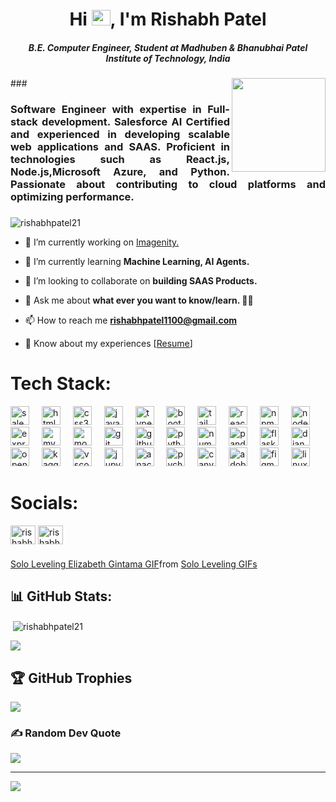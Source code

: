 <h1 align="center">Hi <img src="https://raw.githubusercontent.com/MartinHeinz/MartinHeinz/master/wave.gif" width="30px"  height="25px">, I'm Rishabh Patel</h1>
<h5 align="center">B.E. Computer Engineer, Student at Madhuben & Bhanubhai Patel Institute of Technology, India</h5>
###

<img align="right" height="150" src=""  />

###
<h3 align="justify"><strong>Software Engineer</strong> with expertise in <strong>Full-stack development</strong>. <strong>Salesforce AI Certified</strong> and experienced in developing scalable web applications and SAAS. Proficient in technologies such as React.js, Node.js,Microsoft Azure, and Python. Passionate about contributing to cloud platforms and optimizing performance.</h3>

###

<p align="left"> <img src="https://komarev.com/ghpvc/?username=rishabhpatel21&label=Profile%20views&color=0e75b6&style=flat" alt="rishabhpatel21" /> </p>

- 🔭 I’m currently working on [Imagenity.](https://imagenity.webxela.com/)

- 🌱 I’m currently learning **Machine Learning, AI Agents.**

- 👯 I’m looking to collaborate on **building SAAS Products.**

- 💬 Ask me about **what ever you want to know/learn. 🤷‍♂️**

- 📫 How to reach me **rishabhpatel1100@gmail.com**

- 📄 Know about my experiences [[Resume](https://drive.google.com/file/d/108liehEoTZOvcfMJdaBbCEF-ABShd5Eu/view?usp=drive_link)]



# Tech Stack:
<div align="left">
  <img src="https://cdn.jsdelivr.net/gh/devicons/devicon/icons/salesforce/salesforce-original.svg" height="30" alt="salesforce logo"  />
  <img width="12" />
  <img src="https://cdn.jsdelivr.net/gh/devicons/devicon/icons/html5/html5-original.svg" height="30" alt="html5 logo"  />
  <img width="12" />
  <img src="https://cdn.jsdelivr.net/gh/devicons/devicon/icons/css3/css3-original.svg" height="30" alt="css3 logo"  />
  <img width="12" />
  <img src="https://cdn.jsdelivr.net/gh/devicons/devicon/icons/javascript/javascript-original.svg" height="30" alt="javascript logo"  />
  <img width="12" />
  <img src="https://cdn.jsdelivr.net/gh/devicons/devicon/icons/typescript/typescript-original.svg" height="30" alt="typescript logo"  />
  <img width="12" />
  <img src="https://cdn.jsdelivr.net/gh/devicons/devicon/icons/bootstrap/bootstrap-original.svg" height="30" alt="bootstrap logo"  />
  <img width="12" />
  <img src="https://cdn.simpleicons.org/tailwindcss/06B6D4" height="30" alt="tailwindcss logo"  />
  <img width="12" />
  <img src="https://cdn.jsdelivr.net/gh/devicons/devicon/icons/react/react-original.svg" height="30" alt="react logo"  />
  <img width="12" />
  <img src="https://cdn.jsdelivr.net/gh/devicons/devicon/icons/npm/npm-original-wordmark.svg" height="30" alt="npm logo"  />
  <img width="12" />
  <img src="https://cdn.simpleicons.org/nodedotjs/339933" height="30" alt="nodejs logo"  />
  <img width="12" />
  <img src="https://skillicons.dev/icons?i=express" height="30" alt="express logo"  />
  <img width="12" />
  <img src="https://cdn.jsdelivr.net/gh/devicons/devicon/icons/mysql/mysql-original.svg" height="30" alt="mysql logo"  />
  <img width="12" />
  <img src="https://cdn.jsdelivr.net/gh/devicons/devicon/icons/mongodb/mongodb-original.svg" height="30" alt="mongodb logo"  />
  <img width="12" />
  <img src="https://cdn.jsdelivr.net/gh/devicons/devicon/icons/git/git-original.svg" height="30" alt="git logo"  />
  <img width="12" />
  <img src="https://skillicons.dev/icons?i=github" height="30" alt="github logo"  />
  <img width="12" />
  <img src="https://cdn.jsdelivr.net/gh/devicons/devicon/icons/python/python-original.svg" height="30" alt="python logo"  />
  <img width="12" />
  <img src="https://cdn.jsdelivr.net/gh/devicons/devicon/icons/numpy/numpy-original.svg" height="30" alt="numpy logo"  />
  <img width="12" />
  <img src="https://cdn.jsdelivr.net/gh/devicons/devicon/icons/pandas/pandas-original.svg" height="30" alt="pandas logo"  />
  <img width="12" />
  <img src="https://skillicons.dev/icons?i=flask" height="30" alt="flask logo"  />
  <img width="12" />
  <img src="https://skillicons.dev/icons?i=django" height="30" alt="django logo"  />
  <img width="12" />
  <img src="https://cdn.jsdelivr.net/gh/devicons/devicon/icons/opencv/opencv-original.svg" height="30" alt="opencv logo"  />
  <img width="12" />
  <img src="https://cdn.jsdelivr.net/gh/devicons/devicon/icons/kaggle/kaggle-original.svg" height="30" alt="kaggle logo"  />
  <img width="12" />
  <img src="https://cdn.jsdelivr.net/gh/devicons/devicon/icons/vscode/vscode-original.svg" height="30" alt="vscode logo"  />
  <img width="12" />
  <img src="https://cdn.jsdelivr.net/gh/devicons/devicon/icons/jupyter/jupyter-original.svg" height="30" alt="jupyter logo"  />
  <img width="12" />
  <img src="https://cdn.jsdelivr.net/gh/devicons/devicon/icons/anaconda/anaconda-original.svg" height="30" alt="anaconda logo"  />
  <img width="12" />
  <img src="https://cdn.jsdelivr.net/gh/devicons/devicon/icons/pycharm/pycharm-original.svg" height="30" alt="pycharm logo"  />
  <img width="12" />
  <img src="https://cdn.jsdelivr.net/gh/devicons/devicon/icons/canva/canva-original.svg" height="30" alt="canva logo"  />
  <img width="12" />
  <img src="https://skillicons.dev/icons?i=ps" height="30" alt="adobephotoshop logo"  />
  <img width="12" />
  <img src="https://cdn.jsdelivr.net/gh/devicons/devicon/icons/figma/figma-original.svg" height="30" alt="figma logo"  />
  <img width="12" />
  <img src="https://cdn.jsdelivr.net/gh/devicons/devicon/icons/linux/linux-original.svg" height="30" alt="linux logo"  />
</div>


# Socials:
<div align="left">
  <a href="https://linkedin.com/in/rishabhpatel21" target="blank"><img align="center" src="https://raw.githubusercontent.com/rahuldkjain/github-profile-readme-generator/master/src/images/icons/Social/linked-in-alt.svg" alt="rishabhpatel21" height="30" width="40" /></a>
  <a href="https://instagram.com/rishabh.rpatel" target="blank"><img align="center" src="https://raw.githubusercontent.com/rahuldkjain/github-profile-readme-generator/master/src/images/icons/Social/instagram.svg" alt="rishabh.rpatel" height="30" width="40" /></a>
</div>

###

<div class="tenor-gif-embed" data-postid="25521759" data-share-method="host" data-aspect-ratio="1.77778" data-width="100%"><a href="https://tenor.com/view/solo-leveling-elizabeth-gintama-gif-25521759">Solo Leveling Elizabeth Gintama GIF</a>from <a href="https://tenor.com/search/solo+leveling-gifs">Solo Leveling GIFs</a></div> <script type="text/javascript" async src="https://tenor.com/embed.js"></script>


## 📊 GitHub Stats:
<p>&nbsp;<img align="center" src="https://github-readme-stats.vercel.app/api?username=rishabhpatel21&show_icons=true&locale=en" alt="rishabhpatel21" /></p>

![](https://github-readme-streak-stats.herokuapp.com/?user=rishabhpatel21&theme=highcontrast&hide_border=false)<br/>


## 🏆 GitHub Trophies
![](https://github-profile-trophy.vercel.app/?username=rishabhpatel21&theme=default_repocard&no-frame=false&no-bg=false&margin-w=4)

### ✍️ Random Dev Quote
![](https://quotes-github-readme.vercel.app/api?type=horizontal&theme=dark)

---
[![](https://visitcount.itsvg.in/api?id=rishabhpatel21&icon=1&color=1)](https://visitcount.itsvg.in)
